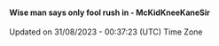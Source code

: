 #### Wise man says only fool rush in - McKidKneeKaneSir
Updated on 31/08/2023 - 00:37:23 (UTC) Time Zone
